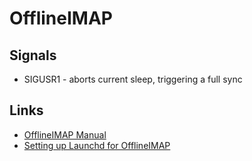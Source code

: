 # OfflineIMAP
Signals
-------


* SIGUSR1 - aborts current sleep, triggering a full sync


Links
-----


* [OfflineIMAP Manual](http://docs.offlineimap.org/en/latest/MANUAL.html)
* [Setting up Launchd for OfflineIMAP](http://grantlucas.com/posts/2012/10/setting-launchd-offlineimap)


